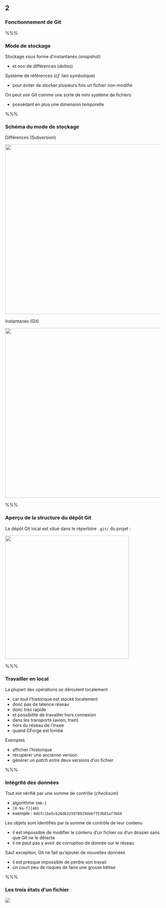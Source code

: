 <!-- .slide: data-background-image="images/logo-git.png" data-background-size="600px" class="chapter" -->
## 2
### Fonctionnement de Git


%%%


<!-- .slide: class="slide" data-background-image="images/logo-git.png" data-background-size="600px" -->
### Mode de stockage

Stockage sous forme d’instantanés (_snapshot_)
 - et non de différences (_deltas_)

Système de références (_cf._ lien symbolique)
 - pour éviter de stocker plusieurs fois un fichier non-modifié

On peut voir Git comme une sorte de mini système de fichiers
 - possédant en plus une dimension temporelle


%%%


<!-- .slide: class="slide" data-background-color="#7580ba" -->
### Schéma du mode de stockage

Différences (Subversion)
<div class="center">
	<img src="images/deltas.png" width="550px" />
</div>

Instantanés (Git)
<div class="center">
	<img src="images/snapshots.png" width="550px" />
</div>


%%%


<!-- .slide: class="slide" -->
### Aperçu de la structure du dépôt Git

Le dépôt Git local est situé dans le répertoire `.git/` du projet :
<div class="center">
	<img src="images/content-git.png" width="400px" />
</div>


%%%


<!-- .slide: class="slide" data-background-image="images/logo-git.png" data-background-size="600px" -->
### Travailler en local

La plupart des opérations se déroulent localement
 - car tout l’historique est stocké localement
 - donc pas de latence réseau
 - donc très rapide
 - et possibilité de travailler hors connexion
  - dans les transports (avion, train)
  - hors du réseau de l’Insee
  - quand GForge est tombé
 
Exemples
 - afficher l’historique
 - récupérer une ancienne version
 - générer un _patch_ entre deux versions d’un fichier




%%%


<!-- .slide: class="slide" data-background-image="images/logo-git.png" data-background-size="600px" -->
### Intégrité des données

Tout est vérifié par une somme de contrôle (_checksum_)
 - algorithme `SHA-1`
  - `[0-9a-f]{40}`
  - exemple : `0dbfc1be5cb26d6325978929debf753681af7b69`
 
Les objets sont identifiés par la somme de contrôle de leur contenu
 - il est impossible de modifier le contenu d’un fichier ou d’un dossier sans que Git ne le détecte
 - il ne peut pas y avoir de corruption de donnée sur le réseau

Sauf exception, Git ne fait qu’ajouter de nouvelles données
 - il est presque impossible de perdre son travail
 - on court peu de risques de faire une grosse bêtise
 

%%%


<!-- .slide: class="slide" -->
### Les trois états d’un fichier

<div class="center">
	<img src="images/three-states.png" />
</div>